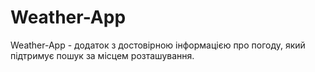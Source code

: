 # Weather-App
Weather-App - додаток з достовірною інформацією про погоду, який підтримує пошук за місцем розташування.
